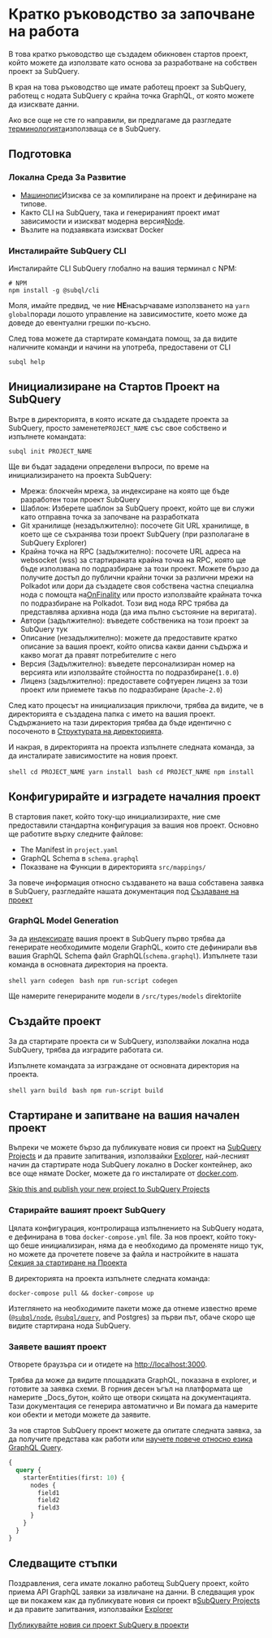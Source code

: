 # Кратко ръководство за започване на работa

В това кратко ръководство ще създадем обикновен стартов проект, който можете да използвате като основа за разработване на собствен проект за SubQuery.

В края на това ръководство ще имате работещ проект за SubQuery, работещ с нодата SubQuery с крайна точка GraphQL, от която можете да изисквате данни.

Ако все още не сте го направили, ви предлагаме да разгледате [терминологията](../#terminology)използваща се в SubQuery.

## Подготовка

### Локална Среда За Развитие

- [Машинопис](https://www.typescriptlang.org/)Изисква се за компилиране на проект и дефиниране на типове.
- Както CLI на SubQuery, така и генерираният проект имат зависимости и изискват модерна версия[Node](https://nodejs.org/en/).
- Възлите на подзаявката изискват Docker

### Инсталирайте SubQuery CLI

Инсталирайте CLI SubQuery глобално на вашия терминал с NPM:

```shell
# NPM
npm install -g @subql/cli
```

Моля, имайте предвид, че ние **НЕ**насърчаваме използването на `yarn global`поради лошото управление на зависимостите, което може да доведе до евентуални грешки по-късно.

След това можете да стартирате командата помощ, за да видите наличните команди и начини на употреба, предоставени от CLI

```shell
subql help
```

## Инициализиране на Стартов Проект на SubQuery

Вътре в директорията, в която искате да създадете проекта за SubQuery, просто заменете`PROJECT_NAME` със свое собствено и изпълнете командата:

```shell
subql init PROJECT_NAME
```

Ще ви бъдат зададени определени въпроси, по време на инициализирането на проекта SubQuery:

- Мрежа: блокчейн мрежа, за индексиране на която ще бъде разработен този проект SubQuery
- Шаблон: Изберете шаблон за SubQuery проект, който ще ви служи като отправна точка за започване на разработката
- Git хранилище (незадължително): посочете Git URL хранилище, в което ще се съхранява този проект SubQuery (при разполагане в SubQuery Explorer)
- Крайна точка на RPC (задължително): посочете URL адреса на websocket (wss) за стартираната крайна точка на RPC, която ще бъде използвана по подразбиране за този проект. Можете бързо да получите достъп до публични крайни точки за различни мрежи на Polkadot или дори да създадете своя собствена частна специална нода с помощта на[OnFinality](https://app.onfinality.io) или просто използвайте крайната точка по подразбиране на Polkadot. Този вид нода RPC трябва да представлява архивна нода (да има пълно състояние на веригата).
- Автори (задължително): въведете собственика на този проект за SubQuery тук
- Описание (незадължително): можете да предоставите кратко описание за вашия проект, който описва какви данни съдържа и какво могат да правят потребителите с него
- Версия (Задължително): въведете персонализиран номер на версията или използвайте стойността по подразбиране(`1.0.0`)
- Лиценз (задължително): предоставете софтуерен лиценз за този проект или приемете такъв по подразбиране (`Apache-2.0`)

След като процесът на инициализация приключи, трябва да видите, че в директорията е създадена папка с името на вашия проект. Съдържанието на тази директория трябва да бъде идентично с посоченото в [Структурата на директорията](../create/introduction.md#directory-structure).

И накрая, в директорията на проекта изпълнете следната команда, за да инсталирате зависимостите на новия проект.

<CodeGroup> <CodeGroupItem title="YARN" active> `shell cd PROJECT_NAME yarn install ` </CodeGroupItem>
<CodeGroupItem title="NPM"> `bash cd PROJECT_NAME npm install ` </CodeGroupItem> </CodeGroup>

## Конфигурирайте и изградете началния проект

В стартовия пакет, който току-що инициализирахте, ние сме предоставили стандартна конфигурация за вашия нов проект. Основно ще работите върху следните файлове:

- The Manifest in `project.yaml`
- GraphQL Schema в `schema.graphql`
- Показване на Функции в директорията `src/mappings/`

За повече информация относно създаването на ваша собставена заявка в SubQuery, разгледайте нашата документация под [Създаване на проект](../create/introduction.md)

### GraphQL Model Generation

За да [индексирате](../run/run.md) вашия проект в SubQuery първо трябва да генерирате необходимите модели GraphQL, които сте дефинирали във вашия GraphQL Schema файл GraphQL(`schema.graphql`). Изпълнете тази команда в основната директория на проекта.

<CodeGroup> <CodeGroupItem title="YARN" active> `shell yarn codegen ` </CodeGroupItem> <CodeGroupItem title="NPM"> `bash npm run-script codegen ` </CodeGroupItem> </CodeGroup>

Ще намерите генерираните модели в `/src/types/models` direktoriite

## Създайте проект

За да стартирате проекта си w SubQuery, използвайки локална нода SubQuery, трябва да изградите работата си.

Изпълнете командата за изграждане от основната директория на проекта.

<CodeGroup> <CodeGroupItem title="YARN" active> `shell yarn build ` </CodeGroupItem>
<CodeGroupItem title="NPM"> `bash npm run-script build ` </CodeGroupItem> </CodeGroup>

## Стартиране и запитване на вашия начален проект

Въпреки че можете бързо да публикувате новия си проект на [SubQuery Projects](https://project.subquery.network) и да правите запитвания, използвайки [Explorer](https://explorer.subquery.network), най-лесният начин да стартирате нода SubQuery локално в Docker контейнер, ако все още нямате Docker, можете да го инсталирате от [docker.com](https://docs.docker.com/get-docker/).

[Skip this and publish your new project to SubQuery Projects](../run_publish/publish.md)



### Старирайте вашият проект SubQuery

Цялата конфигурация, контролираща изпълнението на SubQuery нодата, е дефинирана в това `docker-compose.yml` file. За нов проект, който току-що беше инициализиран, няма да е необходимо да променяте нищо тук, но можете да прочетете повече за файла и настройките в нашата [Секция за стартиране на Проекта](../run/run.md)

В директорията на проекта изпълнете следната команда:



```shell
docker-compose pull && docker-compose up
```


Изтеглянето на необходимите пакети може да отнеме известно време ([`@subql/node`](https://www.npmjs.com/package/@subql/node), [`@subql/query`](https://www.npmjs.com/package/@subql/query), and Postgres) за първи път, обаче скоро ще видите стартирана нода SubQuery.



### Заявете вашият проект

Отворете браузъра си и отидете на [http://localhost:3000](http://localhost:3000).

Трябва да може да видите площадката GraphQL, показана в explorer, и готовите за заявка схеми. В горния десен ъгъл на платформата ще намерите _Docs_бутон, който ще отвори скицата на документацията. Тази документация се генерира автоматично и Ви помага да намерите кои обекти и методи можете да заявите.

За нов стартов SubQuery проект можете да опитате следната заявка, за да получите представа как работи или [научете повече относно езика GraphQL Query](../query/graphql.md).

```graphql
{
  query {
    starterEntities(first: 10) {
      nodes {
        field1
        field2
        field3
      }
    }
  }
}
```

## Следващите стъпки

Поздравления, сега имате локално работещ SubQuery проект, който приема API GraphQL заявки за извличане на данни. В следващия урок ще ви покажем как да публикувате новия си проект в[SubQuery Projects](https://project.subquery.network) и да правите запитвания, използвайки [Explorer](https://explorer.subquery.network)

[Публикувайте новия си проект SubQuery в проекти](../run_publish/publish.md)

